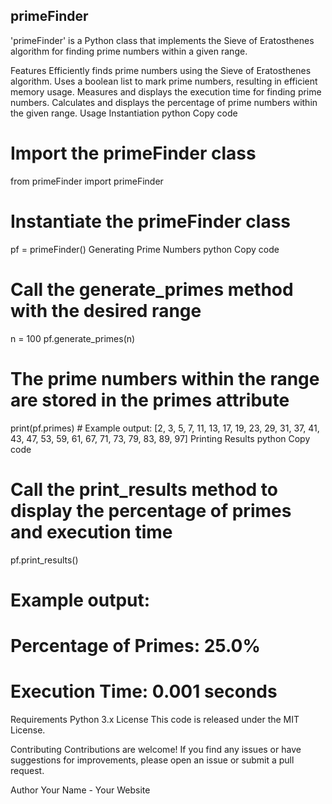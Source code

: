 ## primeFinder
'primeFinder' is a Python class that implements the Sieve of Eratosthenes algorithm for finding prime numbers within a given range.

Features
Efficiently finds prime numbers using the Sieve of Eratosthenes algorithm.
Uses a boolean list to mark prime numbers, resulting in efficient memory usage.
Measures and displays the execution time for finding prime numbers.
Calculates and displays the percentage of prime numbers within the given range.
Usage
Instantiation
python
Copy code
# Import the primeFinder class
from primeFinder import primeFinder

# Instantiate the primeFinder class
pf = primeFinder()
Generating Prime Numbers
python
Copy code
# Call the generate_primes method with the desired range
n = 100
pf.generate_primes(n)

# The prime numbers within the range are stored in the primes attribute
print(pf.primes)  # Example output: [2, 3, 5, 7, 11, 13, 17, 19, 23, 29, 31, 37, 41, 43, 47, 53, 59, 61, 67, 71, 73, 79, 83, 89, 97]
Printing Results
python
Copy code
# Call the print_results method to display the percentage of primes and execution time
pf.print_results()

# Example output:
# Percentage of Primes: 25.0%
# Execution Time: 0.001 seconds
Requirements
Python 3.x
License
This code is released under the MIT License.

Contributing
Contributions are welcome! If you find any issues or have suggestions for improvements, please open an issue or submit a pull request.

Author
Your Name - Your Website
